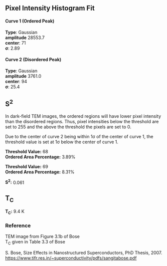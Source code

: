 ## Pixel Intensity Histogram Fit

#### Curve 1 (Ordered Peak)
**Type**: Gaussian\
**amplitude** 28553.7\
**center**: 71\
**σ**: 2.89

#### Curve 2 (Disordered Peak)
**Type**: Gaussian\
**amplitude** 3761.0\
**center**: 94\
**σ**: 25.4



## S<sup>2</sup>
In dark-field TEM images, the ordered regions will have lower pixel intensity
than the disordered regions. Thus, pixel intensities below the threshold are
set to 255 and the above the threshold the pixels are set to 0.

Due to the center of curve 2 being within 1σ of the center of
curve 1, the threshold value is set at 1σ below the center of curve 1.

**Threshold Value:** 68\
**Ordered Area Percentage:** 3.89%

**Threshold Value:** 69\
**Ordered Area Percentage:** 8.31%


**S<sup>2</sup>:** 0.061

## T<sub>C</sub>
**T<sub>C</sub>:**  9.4 K


### Reference
TEM image from Figure 3.1b of Bose\
T<sub>C</sub> given in Table 3.3 of Bose


S. Bose, Size Effects in Nanostructured Superconductors, PhD Thesis, 2007.
https://www.tifr.res.in/~superconductivity/pdfs/sangitabose.pdf